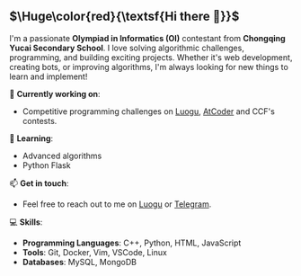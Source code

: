 ## $\Huge\color{red}{\textsf{Hi there 👋}}$

I'm a passionate **Olympiad in Informatics (OI)** contestant from **Chongqing Yucai Secondary School**. I love solving algorithmic challenges, programming, and building exciting projects. Whether it's web development, creating bots, or improving algorithms, I'm always looking for new things to learn and implement!

🚀 **Currently working on**:  
- Competitive programming challenges on [Luogu](https://www.luogu.com.cn), [AtCoder](https://atcoder.jp) and CCF's contests.

🌱 **Learning**:  
- Advanced algorithms  
- Python Flask

📫 **Get in touch**:  
- Feel free to reach out to me on [Luogu](//www.luogu.com.cn/chat?uid=682739) or [Telegram](//t.me/Murasame1st).

💻 **Skills**: 

- **Programming Languages**: C++, Python, HTML, JavaScript  
- **Tools**: Git, Docker, Vim, VSCode, Linux  
- **Databases**: MySQL, MongoDB  
